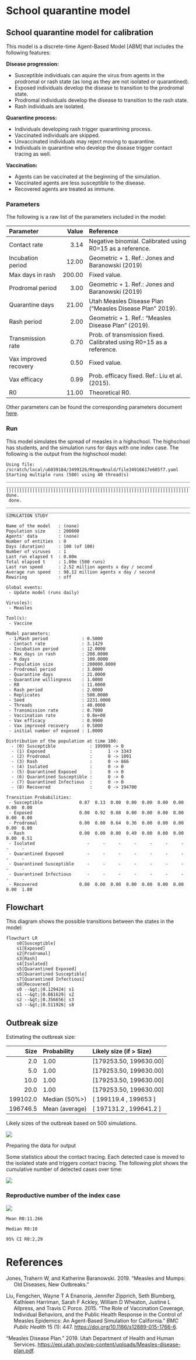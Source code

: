 # School quarantine model

## School quarantine model for calibration

This model is a discrete-time Agent-Based Model \[ABM\] that includes
the following features:

**Disease progression:**

- Susceptible individuals can aquire the virus from agents in the
  prodromal or rash state (as long as they are not isolated or
  quarantined).
- Exposed individuals develop the disease to transition to the prodromal
  state.
- Prodromal individuals develop the disease to transition to the rash
  state.
- Rash individuals are isolated.

**Quarantine process:**

- Individuals developing rash trigger quarantining process.
- Vaccinated individuals are skipped.
- Unvaccinated individuals may reject moving to quarantine.
- Individuals in quarantine who develop the disease trigger contact
  tracing as well.

**Vaccination:**

- Agents can be vaccinated at the beginning of the simulation.
- Vaccinated agents are less susceptible to the disease.
- Recovered agents are treated as immune.

### Parameters

The following is a raw list of the parameters included in the model:

| Parameter             |  Value | Reference                                                           |
|:----------------------|-------:|:--------------------------------------------------------------------|
| Contact rate          |   3.14 | Negative binomial. Calibrated using R0=15 as a reference.           |
| Incubation period     |  12.00 | Geometric + 1. Ref.: Jones and Baranowski (2019)                    |
| Max days in rash      | 200.00 | Fixed value.                                                        |
| Prodromal period      |   3.00 | Geometric + 1. Ref.: Jones and Baranowski (2019)                    |
| Quarantine days       |  21.00 | Utah Measles Disease Plan (“Measles Disease Plan” 2019).            |
| Rash period           |   2.00 | Geometric + 1. Ref.: “Measles Disease Plan” (2019).                 |
| Transmission rate     |   0.70 | Prob. of transmission fixed. Calibrated using R0=15 as a reference. |
| Vax improved recovery |   0.50 | Fixed value.                                                        |
| Vax efficacy          |   0.99 | Prob. efficacy fixed. Ref.: Liu et al. (2015).                      |
| R0                    |  11.00 | Theoretical R0.                                                     |

Other parameters can be found the corresponding parameters document
[here](calibration_params.yaml).

### Run

This model simulates the spread of measles in a highschool. The
highschool has students, and the simulation runs for days with one index
case. The following is the output from the highschool model:

    Using file: /scratch/local/u6039184/3499126/RtmpxNnald/file34916617e605f7.yaml
    Starting multiple runs (500) using 40 thread(s)
    _________________________________________________________________________
    _________________________________________________________________________
    ||||||||||||||||||||||||||||||||||||||||||||||||||||||||||||||||||||||||| done.
     done.
    ________________________________________________________________________________
    ________________________________________________________________________________
    SIMULATION STUDY

    Name of the model   : (none)
    Population size     : 200000
    Agents' data        : (none)
    Number of entities  : 0
    Days (duration)     : 100 (of 100)
    Number of viruses   : 1
    Last run elapsed t  : 0.00m
    Total elapsed t     : 1.00m (500 runs)
    Last run speed      : 2.52 million agents x day / second
    Average run speed   : 98.12 million agents x day / second
    Rewiring            : off

    Global events:
     - Update model (runs daily)

    Virus(es):
     - Measles

    Tool(s):
     - Vaccine

    Model parameters:
     - 1/Rash period             : 0.5000
     - Contact rate              : 3.1429
     - Incubation period         : 12.0000
     - Max days in rash          : 200.0000
     - N days                    : 100.0000
     - Population size           : 200000.0000
     - Prodromal period          : 3.0000
     - Quarantine days           : 21.0000
     - Quarantine willingness    : 1.0000
     - R0                        : 11.0000
     - Rash period               : 2.0000
     - Replicates                : 500.0000
     - Seed                      : 2231.0000
     - Threads                   : 40.0000
     - Transmission rate         : 0.7000
     - Vaccination rate          : 0.0e+00
     - Vax efficacy              : 0.9900
     - Vax improved recovery     : 0.5000
     - initial number of exposed : 1.0000

    Distribution of the population at time 100:
      - (0) Susceptible             : 199999 -> 0
      - (1) Exposed                 :      1 -> 3343
      - (2) Prodromal               :      0 -> 1091
      - (3) Rash                    :      0 -> 866
      - (4) Isolated                :      0 -> 0
      - (5) Quarantined Exposed     :      0 -> 0
      - (6) Quarantined Susceptible :      0 -> 0
      - (7) Quarantined Infectious  :      0 -> 0
      - (8) Recovered               :      0 -> 194700

    Transition Probabilities:
     - Susceptible              0.87  0.13  0.00  0.00  0.00  0.00  0.00  0.00  0.00
     - Exposed                  0.00  0.92  0.08  0.00  0.00  0.00  0.00  0.00  0.00
     - Prodromal                0.00  0.00  0.64  0.36  0.00  0.00  0.00  0.00  0.00
     - Rash                     0.00  0.00  0.00  0.49  0.00  0.00  0.00  0.00  0.51
     - Isolated                    -     -     -     -     -     -     -     -     -
     - Quarantined Exposed         -     -     -     -     -     -     -     -     -
     - Quarantined Susceptible     -     -     -     -     -     -     -     -     -
     - Quarantined Infectious      -     -     -     -     -     -     -     -     -
     - Recovered                0.00  0.00  0.00  0.00  0.00  0.00  0.00  0.00  1.00

## Flowchart

This diagram shows the possible transitions between the states in the
model:

``` mermaid
flowchart LR
    s0[Susceptible]
    s1[Exposed]
    s2[Prodromal]
    s3[Rash]
    s4[Isolated]
    s5[Quarantined Exposed]
    s6[Quarantined Susceptible]
    s7[Quarantined Infectious]
    s8[Recovered]
    s0 --&gt;|0.129424| s1
    s1 --&gt;|0.081629| s2
    s2 --&gt;|0.356656| s3
    s3 --&gt;|0.511926| s8

```

## Outbreak size

Estimating the outbreak size:

|     Size | Probability    | Likely size (if \> Size)  |
|---------:|:---------------|:--------------------------|
|      2.0 | 1.00           | \[179253.50, 199630.00\]  |
|      5.0 | 1.00           | \[179253.50, 199630.00\]  |
|     10.0 | 1.00           | \[179253.50, 199630.00\]  |
|     20.0 | 1.00           | \[179253.50, 199630.00\]  |
| 199102.0 | Median (50%\>) | \[ 199119.4 , 199653 \]   |
| 196746.5 | Mean (average) | \[ 197131.2 , 199641.2 \] |

Likely sizes of the outbreak based on 500 simulations.

![](calibration_files/figure-commonmark/print-histogram-1.png)

Preparing the data for output

Some statistics about the contact tracing. Each detected case is moved
to the isolated state and triggers contact tracing. The following plot
shows the cumulative number of detected cases over time:

![](calibration_files/figure-commonmark/contact-tracing-1.png)

### Reproductive number of the index case

![](calibration_files/figure-commonmark/reproductive-number-1.png)

    Mean R0:11.266

    Median R0:10

    95% CI R0:2,29

# References

<div id="refs" class="references csl-bib-body hanging-indent">

<div id="ref-jones2019measles" class="csl-entry">

Jones, Trahern W, and Katherine Baranowski. 2019. “Measles and Mumps:
Old Diseases, New Outbreaks.”

</div>

<div id="ref-liuRoleVaccinationCoverage2015" class="csl-entry">

Liu, Fengchen, Wayne T A Enanoria, Jennifer Zipprich, Seth Blumberg,
Kathleen Harriman, Sarah F Ackley, William D Wheaton, Justine L
Allpress, and Travis C Porco. 2015. “The Role of Vaccination Coverage,
Individual Behaviors, and the Public Health Response in the Control of
Measles Epidemics: An Agent-Based Simulation for California.” *BMC
Public Health* 15 (1): 447. <https://doi.org/10.1186/s12889-015-1766-6>.

</div>

<div id="ref-MeaslesDiseasePlan2019" class="csl-entry">

“Measles Disease Plan.” 2019. Utah Department of Health and Human
Services.
<https://epi.utah.gov/wp-content/uploads/Measles-disease-plan.pdf>.

</div>

</div>

